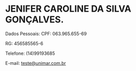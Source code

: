 # JENIFER CAROLINE DA SILVA GONÇALVES.

Dados Pessoais:
CPF: 063.965.655-69

RG: 456585565-6

Telefone: (14)99193685

E-mail: teste@unimar.com.br
